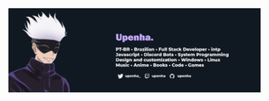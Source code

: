<div align="center">
<img max-width="800" src="https://github.com/Upenha/Upenha/blob/main/profile.png"/>
</div>

<!--## Links
![Twitch Status](https://img.shields.io/twitch/status/upenha?style=for-the-badge) ![Twitter Follow](https://img.shields.io/twitter/follow/upenha_?style=for-the-badge)
### Hi there 👋
**Upenha/Upenha** is a ✨ _special_ ✨ repository because its `README.md` (this file) appears on your GitHub profile.

Here are some ideas to get you started:

- 🔭 I’m currently working on ...
- 🌱 I’m currently learning ...
- 👯 I’m looking to collaborate on ...
- 🤔 I’m looking for help with ...
- 💬 Ask me about ...
- 📫 How to reach me: ...
- 😄 Pronouns: ...
- ⚡ Fun fact: ...
-->
